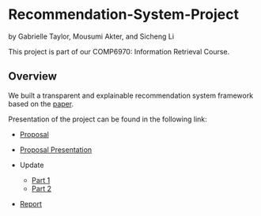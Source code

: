 # Recommendation-System-Project
by Gabrielle Taylor, Mousumi Akter, and Sicheng Li



This project is part of our COMP6970: Information Retrieval Course.

Overview
--------
We built a transparent and explainable recommendation system framework based on the [paper](https://dl.acm.org/doi/10.1145/3331184.3331211).

Presentation of the project can be found in the following link:

 * [Proposal](https://docs.google.com/document/d/1kxYQWJXP3oqOdWgWYEUQ6pFCF2LscH5Zo8FL2thaz5c/edit?usp=sharing) 
 * [Proposal Presentation](https://docs.google.com/presentation/d/130RfzpX-Xwd63iTWKAXrQlHjZCIafdkN_NEnRe91ZcE/edit?usp=sharing)
 * Update
     * [Part 1](https://drive.google.com/file/d/1w-1OT3WKBYkHOm76LY80TpP_r_B5Kfd8/view?usp=sharing)
     * [Part 2](ADD)
     
 * [Report](https://www.overleaf.com/read/kmkbfczkvmbv)



